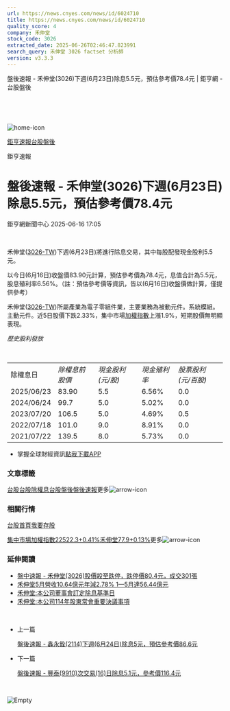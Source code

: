 ```yaml
---
url: https://news.cnyes.com/news/id/6024710
title: https://news.cnyes.com/news/id/6024710
quality_score: 4
company: 禾伸堂
stock_code: 3026
extracted_date: 2025-06-26T02:46:47.823991
search_query: 禾伸堂 3026 factset 分析師
version: v3.3.3
---
```


盤後速報 - 禾伸堂(3026)下週(6月23日)除息5.5元，預估參考價78.4元 | 鉅亨網 - 台股盤後

‌

‌

![home-icon](/assets/icons/breadCrumb/symbol-icon-home.svg)

[鉅亨速報](/news/cat/anue_live)[台股盤後](/news/cat/tw_afterhours)

鉅亨速報

# 盤後速報 - 禾伸堂(3026)下週(6月23日)除息5.5元，預估參考價78.4元

鉅亨網新聞中心 2025-06-16 17:05

‌

禾伸堂([3026-TW](https://www.cnyes.com/twstock/3026))下週(6月23日)將進行除息交易，其中每股配發現金股利5.5元。

以今日(6月16日)收盤價83.90元計算，預估參考價為78.4元，息值合計為5.5元，股息殖利率6.56%。（註：預估參考價等資訊，皆以(6月16日)收盤價做計算，僅提供參考）

禾伸堂([3026-TW](https://www.cnyes.com/twstock/3026))所屬產業為電子零組件業，主要業務為被動元件。系統模組。主動元件。近5日股價下跌2.33%，集中市場[加權指數](https://invest.cnyes.com/index/TWS/TSE01)上漲1.9%，短期股價無明顯表現。

*歷史股利發放*

‌

|  |  |  |  |  |
| --- | --- | --- | --- | --- |
| 除權息日 | *除權息前股價* | *現金股利 (元/股)* | *現金殖利率* | *股票股利 (元/百股)* |
| 2025/06/23 | 83.90 | 5.5 | 6.56% | 0.0 |
| 2024/06/24 | 99.7 | 5.0 | 5.02% | 0.0 |
| 2023/07/20 | 106.5 | 5.0 | 4.69% | 0.5 |
| 2022/07/18 | 101.0 | 9.0 | 8.91% | 0.0 |
| 2021/07/22 | 139.5 | 8.0 | 5.73% | 0.0 |

* 掌握全球財經資訊[點我下載APP](http://www.cnyes.com/app/?utm_source=mweb&utm_medium=HamMenuBanner&utm_campaign=fixed&utm_content=entr)

### 文章標籤

[台股](https://news.cnyes.com/tag/台股 "台股")[台股除權息](https://news.cnyes.com/tag/台股除權息 "台股除權息")[台股盤後](https://news.cnyes.com/tag/台股盤後 "台股盤後")[盤後速報](https://news.cnyes.com/tag/盤後速報 "盤後速報")更多![arrow-icon](/assets/icons/arrows/arrow-down.svg)

### 相關行情

[台股首頁](https://www.cnyes.com/twstock)[我要存股](https://supr.link/8OHaU)

[集中市場加權指數22522.3+0.41%](https://invest.cnyes.com/index/TWS/TSE01)[禾伸堂77.9+0.13%](https://www.cnyes.com/twstock/3026)更多![arrow-icon](/assets/icons/arrows/arrow-down.svg)

### 延伸閱讀

* [盤中速報 - 禾伸堂(3026)股價殺至跌停，跌停價80.4元，成交301張](/news/id/5923980)
* [禾伸堂5月營收10.64億元年減2.78% 1—5月達56.44億元](/news/id/6010761)
* [禾伸堂:本公司董事會訂定除息基準日](/news/id/5997432)
* [禾伸堂:本公司114年股東常會重要決議事項](/news/id/5997431)

‌

* 上一篇

  [盤後速報 - 鑫永銓(2114)下週(6月24日)除息5元，預估參考價86.6元](/news/id/6026502)
* 下一篇

  [盤後速報 - 豐泰(9910)次交易(16)日除息5.1元，參考價116.4元](/news/id/6022291)

‌

![Empty](/assets/icons/skeleton/empty-image.svg)

‌